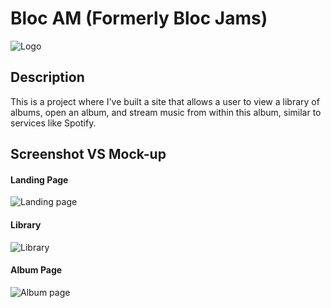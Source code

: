 # Bloc AM (Formerly Bloc Jams)

![Logo](http://i.imgur.com/KhFi51e.jpg)

## Description
This is a project where I've built a site that allows a user to view a library of albums, open an album, and stream music from within this album, similar to services like Spotify.

## Screenshot VS Mock-up

#### Landing Page
![Landing page](https://i.imgur.com/R2tntkR.jpg)

#### Library
![Library](http://i.imgur.com/GeMlaaw.jpg)

#### Album Page
![Album page](https://i.imgur.com/4VCaW0N.png)

